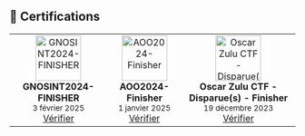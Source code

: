 ## 🏅 Certifications

<table>
  <tr>
    <td align="center">
      <a href="https://api.eu.badgr.io/public/assertions/kNPWHiR7R3Sd_EYtHXggDQ" target="_blank">
        <img src="https://api.eu.badgr.io/public/assertions/kNPWHiR7R3Sd_EYtHXggDQ/image" width="80" alt="GNOSINT2024-FINISHER"/>
      </a>
      <br/>
      <strong>GNOSINT2024-FINISHER</strong>
      <br/>
      <sub>3 février 2025</sub>
      <br/>
      <a href="https://badgecheck.io?url=https%3A%2F%2Fapi.eu.badgr.io%2Fpublic%2Fassertions%2FkNPWHiR7R3Sd_EYtHXggDQ" target="_blank">Vérifier</a>
    </td>
    <td align="center">
      <a href="https://api.eu.badgr.io/public/assertions/zoaGYlZ8T62GLR7HvUpC9A" target="_blank">
        <img src="https://api.eu.badgr.io/public/assertions/zoaGYlZ8T62GLR7HvUpC9A/image" width="80" alt="AOO2024-Finisher"/>
      </a>
      <br/>
      <strong>AOO2024-Finisher</strong>
      <br/>
      <sub>1 janvier 2025</sub>
      <br/>
      <a href="https://badgecheck.io?url=https%3A%2F%2Fapi.eu.badgr.io%2Fpublic%2Fassertions%2FzoaGYlZ8T62GLR7HvUpC9A" target="_blank">Vérifier</a>
    </td>
    <td align="center">
      <a href="https://api.eu.badgr.io/public/assertions/zxG_6TLrSIi1gVP0nk3YDQ" target="_blank">
        <img src="https://api.eu.badgr.io/public/assertions/zxG_6TLrSIi1gVP0nk3YDQ/image" width="80" alt="Oscar Zulu CTF - Disparue(s) - Finisher"/>
      </a>
      <br/>
      <strong>Oscar Zulu CTF - Disparue(s) - Finisher</strong>
      <br/>
      <sub>19 décembre 2023</sub>
      <br/>
      <a href="https://badgecheck.io?url=https%3A%2F%2Fapi.eu.badgr.io%2Fpublic%2Fassertions%2FzxG_6TLrSIi1gVP0nk3YDQ" target="_blank">Vérifier</a>
    </td>
  </tr>
</table>

